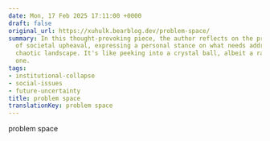 ```yaml
---
date: Mon, 17 Feb 2025 17:11:00 +0000
draft: false
original_url: https://xuhulk.bearblog.dev/problem-space/
summary: In this thought-provoking piece, the author reflects on the pressing challenges
  of societal upheaval, expressing a personal stance on what needs addressing in today's
  chaotic landscape. It's like peeking into a crystal ball, albeit a rather foggy
  one.
tags:
- institutional-collapse
- social-issues
- future-uncertainty
title: problem space
translationKey: problem space
---
```


problem space